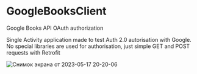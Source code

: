 # GoogleBooksClient
Google Books API OAuth  authorization

Single Activity application made to test Auth 2.0 autorisation with Google.
No special libraries are used for authorisation, just simple GET and POST requests with Retrofit

![Снимок экрана от 2023-05-17 20-20-06](https://github.com/3036662/GoogleBooksClient/assets/18659017/e5154ea7-eb42-402b-9d6a-facfb0c3c32a)
